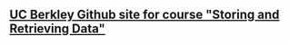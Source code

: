 ## [UC Berkley Github site for course "Storing and Retrieving Data"](https://github.com/UC-Berkeley-I-School/w205-spring-17-labs-exercises)
